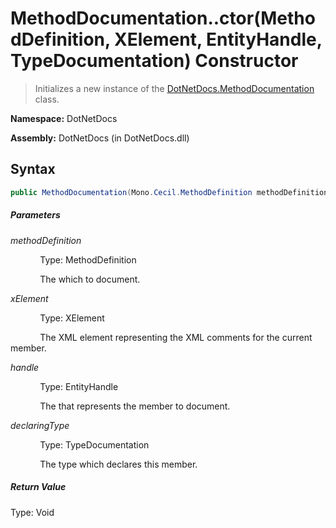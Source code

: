# MethodDocumentation..ctor(MethodDefinition, XElement, EntityHandle, TypeDocumentation) Constructor
> Initializes a new instance of the [DotNetDocs.MethodDocumentation](/docs/DotNetDocs/MethodDocumentation.md) class.

**Namespace:** DotNetDocs

**Assembly:** DotNetDocs (in DotNetDocs.dll)
## Syntax
```csharp
public MethodDocumentation(Mono.Cecil.MethodDefinition methodDefinition, System.Xml.Linq.XElement xElement, System.Reflection.Metadata.EntityHandle handle, DotNetDocs.TypeDocumentation declaringType);
```
##### Parameters
*methodDefinition*

&nbsp;&nbsp;&nbsp;&nbsp;&nbsp;&nbsp;&nbsp;&nbsp;&nbsp;&nbsp;&nbsp;&nbsp;Type: MethodDefinition

&nbsp;&nbsp;&nbsp;&nbsp;&nbsp;&nbsp;&nbsp;&nbsp;&nbsp;&nbsp;&nbsp;&nbsp;The  which to document.


*xElement*

&nbsp;&nbsp;&nbsp;&nbsp;&nbsp;&nbsp;&nbsp;&nbsp;&nbsp;&nbsp;&nbsp;&nbsp;Type: XElement

&nbsp;&nbsp;&nbsp;&nbsp;&nbsp;&nbsp;&nbsp;&nbsp;&nbsp;&nbsp;&nbsp;&nbsp;The XML element representing the XML comments for the current member.


*handle*

&nbsp;&nbsp;&nbsp;&nbsp;&nbsp;&nbsp;&nbsp;&nbsp;&nbsp;&nbsp;&nbsp;&nbsp;Type: EntityHandle

&nbsp;&nbsp;&nbsp;&nbsp;&nbsp;&nbsp;&nbsp;&nbsp;&nbsp;&nbsp;&nbsp;&nbsp;The  that represents the member to document.


*declaringType*

&nbsp;&nbsp;&nbsp;&nbsp;&nbsp;&nbsp;&nbsp;&nbsp;&nbsp;&nbsp;&nbsp;&nbsp;Type: TypeDocumentation

&nbsp;&nbsp;&nbsp;&nbsp;&nbsp;&nbsp;&nbsp;&nbsp;&nbsp;&nbsp;&nbsp;&nbsp;The type which declares this member.


##### Return Value
Type: Void



